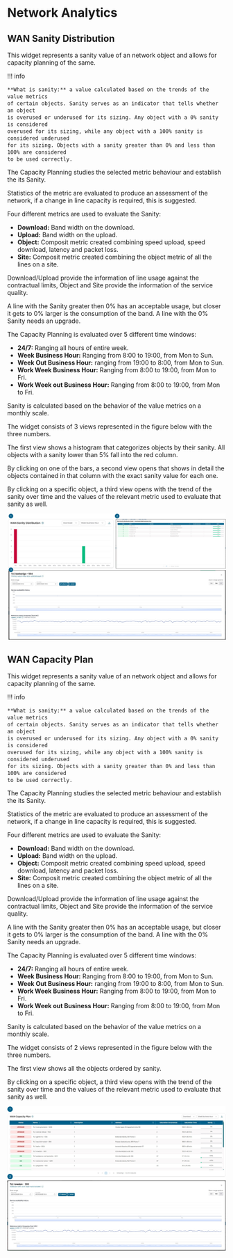 # Network Analytics

## WAN Sanity Distribution

This widget represents a sanity value of an network object and allows 
for capacity planning of the same.

!!! info

    **What is sanity:** a value calculated based on the trends of the value metrics 
    of certain objects. Sanity serves as an indicator that tells whether an object
    is overused or underused for its sizing. Any object with a 0% sanity is considered
    overused for its sizing, while any object with a 100% sanity is considered underused
    for its sizing. Objects with a sanity greater than 0% and less than 100% are considered 
    to be used correctly.

The Capacity Planning studies the selected metric behaviour and establish the its Sanity.

Statistics of the metric are evaluated to produce an assessment of the network, if a change
in line capacity is required, this is suggested.

Four different metrics are used to evaluate the Sanity:

- **Download:** Band width on the download.
- **Upload:** Band width on the upload.
- **Object:** Composit metric created combining speed upload, speed download, latency and packet loss.
- **Site:** Composit metric created combining the object metric of all the lines on a site.

Download/Upload provide the information of line usage against the contractual limits, 
Object and Site provide the information of the service quality.

A line with the Sanity greater then 0% has an acceptable usage,
but closer it gets to 0% larger is the consumption of the band. 
A line with the 0% Sanity needs an upgrade.

The Capacity Planning is evaluated over 5 different time windows:

- **24/7:** Ranging all hours of entire week.
- **Week Business Hour:** Ranging from 8:00 to 19:00, from Mon to Sun.
- **Week Out Business Hour:** ranging from 19:00 to 8:00, from Mon to Sun.
- **Work Week Business Hour:** Ranging from 8:00 to 19:00, from Mon to Fri.
- **Work Week out Business Hour:** Ranging from 8:00 to 19:00, from Mon to Fri.

Sanity is calculated based on the behavior of the value metrics on a monthly scale.

The widget consists of 3 views represented in the figure below with the three numbers. 

The first view shows a histogram that categorizes objects by their sanity. 
All objects with a sanity lower than 5% fall into the red column.

By clicking on one of the bars, a second view opens that shows in detail the 
objects contained in that column with the exact sanity value for each one.

By clicking on a specific object, a third view opens with the trend of the 
sanity over time and the values of the relevant metric used to evaluate that sanity as well.

![wan-sanity-distribution](images/wan-sanity-distribution3.jpg)


## WAN Capacity Plan

This widget represents a sanity value of an network object and allows 
for capacity planning of the same.

!!! info

    **What is sanity:** a value calculated based on the trends of the value metrics 
    of certain objects. Sanity serves as an indicator that tells whether an object
    is overused or underused for its sizing. Any object with a 0% sanity is considered
    overused for its sizing, while any object with a 100% sanity is considered underused
    for its sizing. Objects with a sanity greater than 0% and less than 100% are considered 
    to be used correctly.

The Capacity Planning studies the selected metric behaviour and establish the its Sanity.

Statistics of the metric are evaluated to produce an assessment of the network, if a change
in line capacity is required, this is suggested.

Four different metrics are used to evaluate the Sanity:

- **Download:** Band width on the download.
- **Upload:** Band width on the upload.
- **Object:** Composit metric created combining speed upload, speed download, latency and packet loss.
- **Site:** Composit metric created combining the object metric of all the lines on a site.

Download/Upload provide the information of line usage against the contractual limits, 
Object and Site provide the information of the service quality.

A line with the Sanity greater then 0% has an acceptable usage,
but closer it gets to 0% larger is the consumption of the band. 
A line with the 0% Sanity needs an upgrade.

The Capacity Planning is evaluated over 5 different time windows:

- **24/7:** Ranging all hours of entire week.
- **Week Business Hour:** Ranging from 8:00 to 19:00, from Mon to Sun.
- **Week Out Business Hour:** ranging from 19:00 to 8:00, from Mon to Sun.
- **Work Week Business Hour:** Ranging from 8:00 to 19:00, from Mon to Fri.
- **Work Week out Business Hour:** Ranging from 8:00 to 19:00, from Mon to Fri.

Sanity is calculated based on the behavior of the value metrics on a monthly scale.

The widget consists of 2 views represented in the figure below with the three numbers. 

The first view shows all the objects ordered by sanity.

By clicking on a specific object, a third view opens with the trend of the 
sanity over time and the values of the relevant metric used to evaluate that sanity as well.

![wan-capacity-plan](images/wan-capacity-plan3.jpg)
